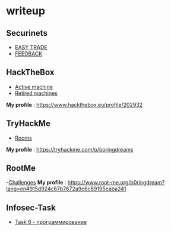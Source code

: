 # writeup
## **Securinets** 
   - [EASY TRADE](https://github.com/Boringdreams/writeup/tree/master/securinets)
   - [FEEDBACK](https://github.com/Boringdreams/writeup/tree/master/securinets/FEEDBACK)
## **HackTheBox**
   - [Active machine](https://github.com/Boringdreams/writeup/tree/master/Hack%20the%20box/Active%20machine)
   - [Retired machines](https://github.com/Boringdreams/writeup/tree/master/Hack%20the%20box/Retired%20Machines)
   
**My profile** : https://www.hackthebox.eu/profile/202932
## **TryHackMe**
   - [Rooms](https://github.com/Boringdreams/writeup/tree/master/Tryhackme)
  
**My profile** : https://tryhackme.com/p/boringdreams

## **RootMe**
   -[Challenges](https://github.com/Boringdreams/writeup/tree/master/RootMe)
**My profile** : https://www.root-me.org/b0ringdream?lang=en#915d924c67b7672a9c6c89195eaba241

## **Infosec-Task**
   - [Task 6 - программирование](https://github.com/Boringdreams/writeup/tree/master/InformSecurityTask)


